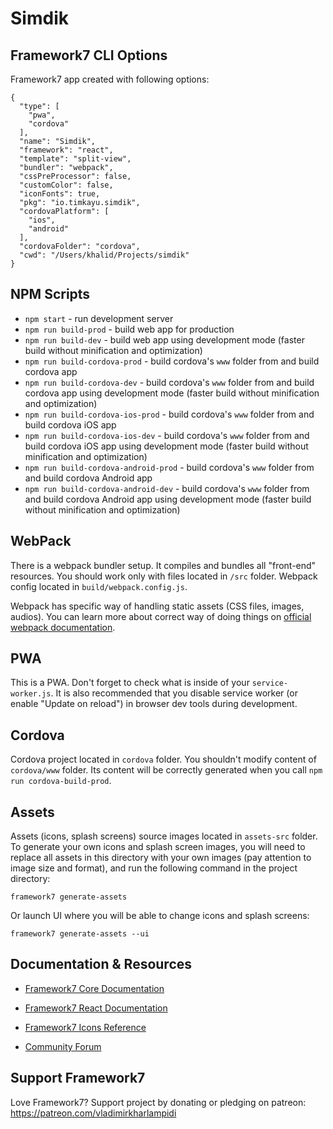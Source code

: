# Simdik

## Framework7 CLI Options

Framework7 app created with following options:

```
{
  "type": [
    "pwa",
    "cordova"
  ],
  "name": "Simdik",
  "framework": "react",
  "template": "split-view",
  "bundler": "webpack",
  "cssPreProcessor": false,
  "customColor": false,
  "iconFonts": true,
  "pkg": "io.timkayu.simdik",
  "cordovaPlatform": [
    "ios",
    "android"
  ],
  "cordovaFolder": "cordova",
  "cwd": "/Users/khalid/Projects/simdik"
}
```

## NPM Scripts

* `npm start` - run development server
* `npm run build-prod` - build web app for production
* `npm run build-dev` - build web app using development mode (faster build without minification and optimization)
* `npm run build-cordova-prod` - build cordova's `www` folder from and build cordova app
* `npm run build-cordova-dev` - build cordova's `www` folder from and build cordova app using development mode (faster build without minification and optimization)
* `npm run build-cordova-ios-prod` - build cordova's `www` folder from and build cordova iOS app
* `npm run build-cordova-ios-dev` - build cordova's `www` folder from and build cordova iOS app using development mode (faster build without minification and optimization)
* `npm run build-cordova-android-prod` - build cordova's `www` folder from and build cordova Android app
* `npm run build-cordova-android-dev` - build cordova's `www` folder from and build cordova Android app using development mode (faster build without minification and optimization)

## WebPack

There is a webpack bundler setup. It compiles and bundles all "front-end" resources. You should work only with files located in `/src` folder. Webpack config located in `build/webpack.config.js`.

Webpack has specific way of handling static assets (CSS files, images, audios). You can learn more about correct way of doing things on [official webpack documentation](https://webpack.js.org/guides/asset-management/).

## PWA

This is a PWA. Don't forget to check what is inside of your `service-worker.js`. It is also recommended that you disable service worker (or enable "Update on reload") in browser dev tools during development.

## Cordova

Cordova project located in `cordova` folder. You shouldn't modify content of `cordova/www` folder. Its content will be correctly generated when you call `npm run cordova-build-prod`.
## Assets

Assets (icons, splash screens) source images located in `assets-src` folder. To generate your own icons and splash screen images, you will need to replace all assets in this directory with your own images (pay attention to image size and format), and run the following command in the project directory:

```
framework7 generate-assets
```

Or launch UI where you will be able to change icons and splash screens:

```
framework7 generate-assets --ui
```

## Documentation & Resources

* [Framework7 Core Documentation](https://framework7.io/docs/)

* [Framework7 React Documentation](https://framework7.io/react/)
* [Framework7 Icons Reference](https://framework7.io/icons/)
* [Community Forum](https://forum.framework7.io)

## Support Framework7

Love Framework7? Support project by donating or pledging on patreon:
https://patreon.com/vladimirkharlampidi